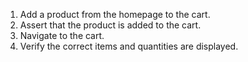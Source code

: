 1. Add a product from the homepage to the cart.
2. Assert that the product is added to the cart.
3. Navigate to the cart.
4. Verify the correct items and quantities are displayed.